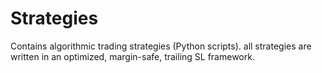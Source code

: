 # Strategies
Contains algorithmic trading strategies (Python scripts).
all strategies are written in an optimized, margin-safe, trailing SL framework.
